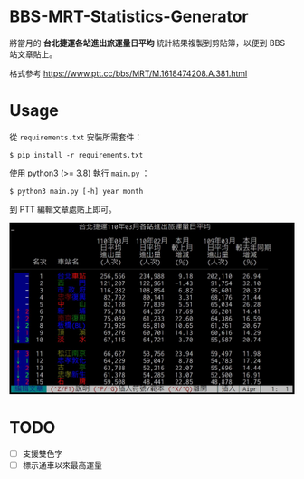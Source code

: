 # BBS-MRT-Statistics-Generator
將當月的 **台北捷運各站進出旅運量日平均** 統計結果複製到剪貼簿，以便到 BBS 站文章貼上。  

格式參考 https://www.ptt.cc/bbs/MRT/M.1618474208.A.381.html

# Usage
從 `requirements.txt` 安裝所需套件：
```shell
$ pip install -r requirements.txt
```

使用 python3 (>= 3.8) 執行 `main.py` ：
```shell
$ python3 main.py [-h] year month
```

到 PTT 編輯文章處貼上即可。  
  
![result](./assets/result.JPG)

# TODO
- [ ] 支援雙色字
- [ ] 標示通車以來最高運量